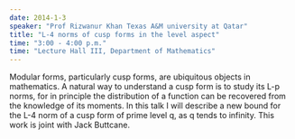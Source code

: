 ```yaml
---
date: 2014-1-3
speaker: "Prof Rizwanur Khan Texas A&M university at Qatar"
title: "L-4 norms of cusp forms in the level aspect"
time: "3:00 - 4:00 p.m." 
time: "Lecture Hall III, Department of Mathematics"
---
```

Modular forms, particularly cusp forms, are ubiquitous objects in mathematics. A natural way to understand a cusp form is to study its L-p norms, for in principle the distribution of a function can be recovered from the knowledge of its moments. In this talk I will describe a new bound for the L-4 norm of a cusp form of prime level q, as q tends to infinity. This work is joint with Jack Buttcane.
